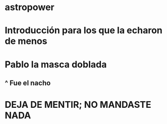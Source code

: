 # astropower
# Introducción para los que la echaron de menos 
# Pablo la masca doblada
## ^ Fue el nacho
# DEJA DE MENTIR; NO MANDASTE NADA
